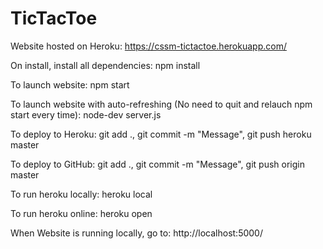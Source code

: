 # TicTacToe

Website hosted on Heroku: https://cssm-tictactoe.herokuapp.com/

On install, install all dependencies:
npm install

To launch website:
npm start

To launch website with auto-refreshing (No need to quit and relauch npm start every time):
node-dev server.js

To deploy to Heroku:
git add .,
git commit -m "Message",
git push heroku master

To deploy to GitHub:
git add .,
git commit -m "Message",
git push origin master

To run heroku locally:
heroku local

To run heroku online:
heroku open

When Website is running locally, go to:
http://localhost:5000/

